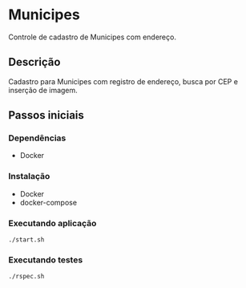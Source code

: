 # Municipes

Controle de cadastro de Municipes com endereço.

## Descrição

Cadastro para Municipes com registro de endereço, busca por CEP e inserção de imagem.

## Passos iniciais

### Dependências

* Docker

### Instalação

* Docker
* docker-compose

### Executando aplicação

```
./start.sh
```

### Executando testes

```
./rspec.sh
```




